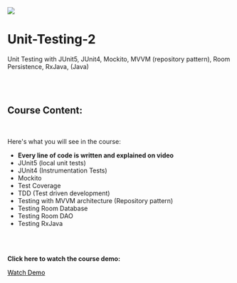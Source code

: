 <a href='https://codingwithmitch.com/courses/unit-testing-android-2/' target='_blank'><img class='header-img' src='https://codingwithmitch.s3.amazonaws.com/static/unit-testing-android-2/images/Unit_Testing_thumbnail.png' /></a>

<h1> Unit-Testing-2</h1>
<p>Unit Testing with JUnit5, JUnit4, Mockito, MVVM (repository pattern), Room Persistence, RxJava, (Java)</p>

<br><br>
<h2>Course Content:</h2>
<br>
<p>Here's what you will see in the course:</p>
<ul>
<li><strong>Every line of code is written and explained on video</strong></li>
<li>JUnit5 (local unit tests)</li>
<li>JUnit4 (Instrumentation Tests)</li>
<li>Mockito</li>
<li>Test Coverage</li>
<li>TDD (Test driven development)</li>
<li>Testing with MVVM architecture (Repository pattern)</li>
<li>Testing Room Database</li>
<li>Testing Room DAO</li>
<li>Testing RxJava</li>
</ul>
<br>
<br>
<p><strong>Click here to watch the course demo:</strong></p>
<p><a href="https://codingwithmitch.com/courses/unit-testing-android-2/demo/" class="btn btn-yellow" target="_blank"><span style="color: #000;">Watch Demo</span></a></p>
